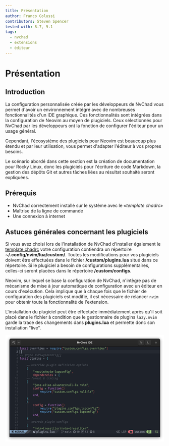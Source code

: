 ```yaml
---
title: Présentation
author: Franco Colussi
contributors: Steven Spencer
tested with: 8.7, 9.1
tags:
  - nvchad
  - extensions
  - éditeur
---
```


# Présentation

## Introduction

La configuration personnalisée créée par les développeurs de NvChad vous permet d'avoir un environnement intégré avec de nombreuses fonctionnalités d'un IDE graphique. Ces fonctionnalités sont intégrées dans la configuration de Neovim au moyen de plugiciels. Ceux sélectionnés pour NvChad par les développeurs ont la fonction de configurer l'éditeur pour un usage général.

Cependant, l'écosystème des plugiciels pour Neovim est beaucoup plus étendu et par leur utilisation, vous permet d'adapter l'éditeur à vos propres besoins.

Le scénario abordé dans cette section est la création de documentation pour Rocky Linux, donc les plugiciels pour l'écriture de code Markdown, la gestion des dépôts Git et autres tâches liées au résultat souhaité seront expliquées.

## Prérequis

- NvChad correctement installé sur le système avec le «*template chadrc*»
- Maîtrise de la ligne de commande
- Une connexion à internet

## Astuces générales concernant les plugiciels

Si vous avez choisi lors de l'installation de NvChad d'installer également le [template chadrc](../template_chadrc.md) votre configuration contiendra un répertoire **~/.config/nvim/lua/custom/**. Toutes les modifications pour vos plugiciels doivent être effectuées dans le fichier **/custom/plugins.lua** situé dans ce répertoire. Si le plugiciel a besoin de configurations supplémentaires, celles-ci seront placées dans le répertoire **/custom/configs**.

Neovim, sur lequel se base la configuration de NvChad, n'intègre pas de mécanisme de mise à jour automatique de configuration avec un éditeur en cours d'exécution. Cela implique que à chaque fois que le fichier de configuration des plugiciels est modifié, il est nécessaire de relancer `nvim` pour obtenir toute la fonctionnalité de l'extension.

L'installation du plugiciel peut être effectuée immédiatement après qu'il soit placé dans le fichier à condition que le gestionnaire de plugins `lazy.nvim` garde la trace des changements dans **plugins.lua** et permette donc son installation "live".

![plugins.lua](./images/plugins_lua.png)
